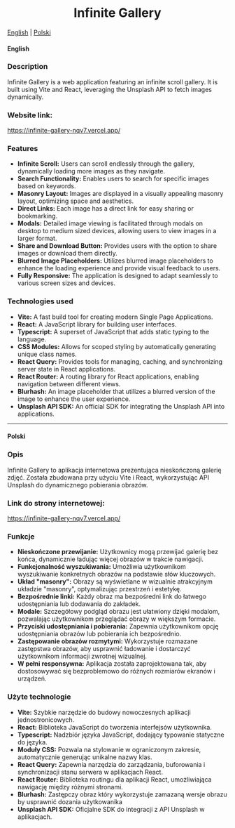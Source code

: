 <div align="center">
  <h1>Infinite Gallery</h1>  
</div>

[English](#english) | [Polski](#polski)

#### English

### Description

Infinite Gallery is a web application featuring an infinite scroll gallery. It is built using Vite and React, leveraging the Unsplash API to fetch images dynamically.

### Website link:

https://infinite-gallery-nqv7.vercel.app/

### Features

- **Infinite Scroll:** Users can scroll endlessly through the gallery, dynamically loading more images as they navigate.
- **Search Functionality:** Enables users to search for specific images based on keywords.
- **Masonry Layout:** Images are displayed in a visually appealing masonry layout, optimizing space and aesthetics.
- **Direct Links:** Each image has a direct link for easy sharing or bookmarking.
- **Modals:** Detailed image viewing is facilitated through modals on desktop to medium sized devices, allowing users to view images in a larger format.
- **Share and Download Button:** Provides users with the option to share images or download them directly.
- **Blurred Image Placeholders:** Utilizes blurred image placeholders to enhance the loading experience and provide visual feedback to users.
- **Fully Responsive:** The application is designed to adapt seamlessly to various screen sizes and devices.

### Technologies used

- **Vite:** A fast build tool for creating modern Single Page Applications.
- **React:** A JavaScript library for building user interfaces.
- **Typescript:** A superset of JavaScript that adds static typing to the language.
- **CSS Modules:** Allows for scoped styling by automatically generating unique class names.
- **React Query:** Provides tools for managing, caching, and synchronizing server state in React applications.
- **React Router:** A routing library for React applications, enabling navigation between different views.
- **Blurhash:** An image placeholder that utilizes a blurred version of the image to enhance the user experience.
- **Unsplash API SDK:** An official SDK for integrating the Unsplash API into applications.

---

#### Polski

### Opis

Infinite Gallery to aplikacja internetowa prezentująca nieskończoną galerię zdjęć. Została zbudowana przy użyciu Vite i React, wykorzystując API Unsplash do dynamicznego pobierania obrazów.

### Link do strony internetowej:

https://infinite-gallery-nqv7.vercel.app/

### Funkcje

- **Nieskończone przewijanie:** Użytkownicy mogą przewijać galerię bez końca, dynamicznie ładując więcej obrazów w trakcie nawigacji.
- **Funkcjonalność wyszukiwania:** Umożliwia użytkownikom wyszukiwanie konkretnych obrazów na podstawie słów kluczowych.
- **Układ "masonry":** Obrazy są wyświetlane w wizualnie atrakcyjnym układzie "masonry", optymalizując przestrzeń i estetykę.
- **Bezpośrednie linki:** Każdy obraz ma bezpośredni link do łatwego udostępniania lub dodawania do zakładek.
- **Modale:** Szczegółowy podgląd obrazu jest ułatwiony dzięki modalom, pozwalając użytkownikom przeglądać obrazy w większym formacie.
- **Przyciski udostępniania i pobierania:** Zapewnia użytkownikom opcję udostępniania obrazów lub pobierania ich bezpośrednio.
- **Zastępowanie obrazów rozmytymi:** Wykorzystuje rozmazane zastępstwa obrazów, aby usprawnić ładowanie i dostarczyć użytkownikom informacji zwrotnej wizualnej.
- **W pełni responsywna:** Aplikacja została zaprojektowana tak, aby dostosowywać się bezproblemowo do różnych rozmiarów ekranów i urządzeń.

### Użyte technologie

- **Vite:** Szybkie narzędzie do budowy nowoczesnych aplikacji jednostronicowych.
- **React:** Biblioteka JavaScript do tworzenia interfejsów użytkownika.
- **Typescript:** Nadzbiór języka JavaScript, dodający typowanie statyczne do języka.
- **Moduły CSS:** Pozwala na stylowanie w ograniczonym zakresie, automatycznie generując unikalne nazwy klas.
- **React Query:** Zapewnia narzędzia do zarządzania, buforowania i synchronizacji stanu serwera w aplikacjach React.
- **React Router:** Biblioteka routingu dla aplikacji React, umożliwiająca nawigację między różnymi stronami.
- **Blurhash:** Zastępczy obraz który wykorzystuje zamazaną wersje obrazu by usprawnić dozania użytkowanika
- **Unsplash API SDK:** Oficjalne SDK do integracji z API Unsplash w aplikacjach.
